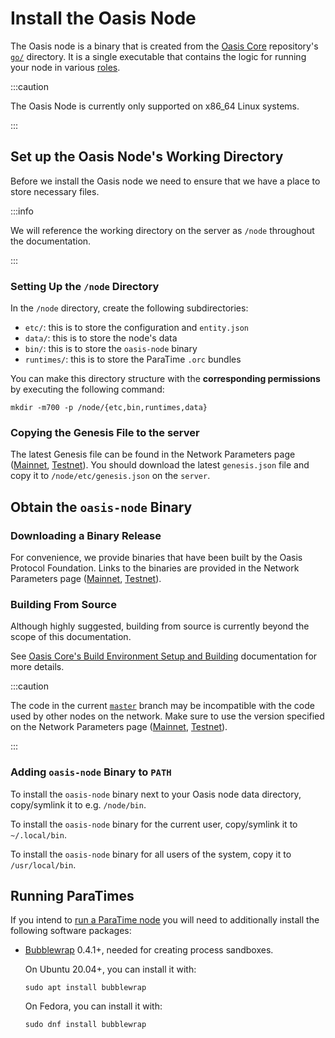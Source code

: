 # Install the Oasis Node

The Oasis node is a binary that is created from the [Oasis Core] repository's
[`go/`] directory. It is a single executable that contains the logic for running
your node in various [roles]. 

:::caution

The Oasis Node is currently only supported on x86_64 Linux systems.

:::

[Oasis Core]: https://github.com/oasisprotocol/oasis-core
[`go/`]: https://github.com/oasisprotocol/oasis-core/tree/master/go
[roles]: ../../README.mdx#validator-and-paratime-nodes

## Set up the Oasis Node's Working Directory

Before we install the Oasis node we need to ensure that we have a place to
store necessary files.

:::info

We will reference the working directory on the server as `/node`
throughout the documentation.

:::

### Setting Up the `/node` Directory

In the `/node` directory, create the following subdirectories:

* `etc/`: this is to store the configuration and `entity.json`
* `data/`: this is to store the node's data
* `bin/`: this is to store the `oasis-node` binary
* `runtimes/`: this is to store the ParaTime `.orc` bundles

You can make this directory structure with the **corresponding permissions** by
executing the following command:

```shell
mkdir -m700 -p /node/{etc,bin,runtimes,data}
```

### Copying the Genesis File to the server

The latest Genesis file can be found in the Network Parameters page ([Mainnet],
[Testnet]). You should download the latest `genesis.json` file and
copy it to `/node/etc/genesis.json` on the `server`.

[Mainnet]: ../../network/mainnet.md
[Testnet]: ../../network/testnet.md

## Obtain the `oasis-node` Binary

### Downloading a Binary Release

For convenience, we provide binaries that have been built by the Oasis Protocol
Foundation. Links to the binaries are provided in the Network Parameters page
([Mainnet], [Testnet]).

[Mainnet]: ../../network/mainnet.md
[Testnet]: ../../network/testnet.md

### Building From Source

Although highly suggested, building from source is currently beyond the scope of
this documentation.

See [Oasis Core's Build Environment Setup and Building][oasis-core-build]
documentation for more details.

:::caution

The code in the current [`master`] branch may be incompatible with the code used
by other nodes on the network. Make sure to use the version specified on the
Network Parameters page ([Mainnet], [Testnet]).

:::

[oasis-core-build]: ../../../core/development-setup/build-environment-setup-and-building
[`master`]: https://github.com/oasisprotocol/oasis-core/tree/master/

### Adding `oasis-node` Binary to `PATH`

To install the `oasis-node` binary next to your Oasis node data directory,
copy/symlink it to e.g. `/node/bin`.

To install the `oasis-node` binary for the current user, copy/symlink it to
`~/.local/bin`.

To install the `oasis-node` binary for all users of the system, copy it to
`/usr/local/bin`.

## Running ParaTimes

If you intend to [run a ParaTime node](../paratime-node.mdx) you will need to
additionally install the following software packages:

* [Bubblewrap](https://github.com/projectatomic/bubblewrap) 0.4.1+, needed for
  creating process sandboxes.

  On Ubuntu 20.04+, you can install it with:

  ```shell
  sudo apt install bubblewrap
  ```

  On Fedora, you can install it with:

  ```shell
  sudo dnf install bubblewrap
  ```

